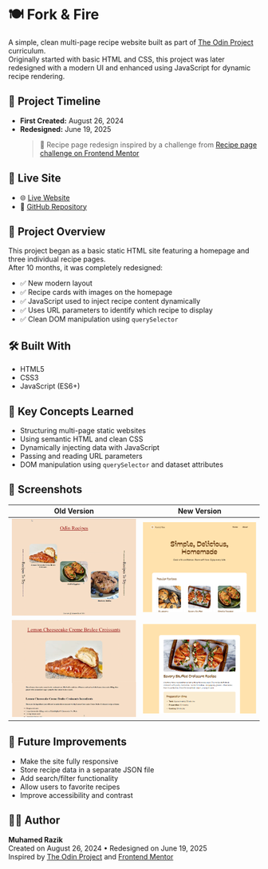 # 🍽️ Fork & Fire

A simple, clean multi-page recipe website built as part of [The Odin Project](https://www.theodinproject.com) curriculum.  
Originally started with basic HTML and CSS, this project was later redesigned with a modern UI and enhanced using JavaScript for dynamic recipe rendering.



## 📅 Project Timeline

- **First Created:** August 26, 2024  
- **Redesigned:** June 19, 2025  
  > 🎨 Recipe page redesign inspired by a challenge from [Recipe page challenge on Frontend Mentor](https://www.frontendmentor.io/challenges/recipe-page-KiTsR8QQKm)



## 🔗 Live Site

- 🌐 [Live Website](https://muhamedrazik-2003.github.io/odin-recipes/)
- 📂 [GitHub Repository](https://github.com/muhamedrazik-2003/odin-recipes)



## 📖 Project Overview

This project began as a basic static HTML site featuring a homepage and three individual recipe pages.  
After 10 months, it was completely redesigned:

- ✅ New modern layout
- ✅ Recipe cards with images on the homepage
- ✅ JavaScript used to inject recipe content dynamically
- ✅ Uses URL parameters to identify which recipe to display
- ✅ Clean DOM manipulation using `querySelector`



## 🛠️ Built With

- HTML5
- CSS3
- JavaScript (ES6+) 



## 🧠 Key Concepts Learned

- Structuring multi-page static websites
- Using semantic HTML and clean CSS
- Dynamically injecting data with JavaScript
- Passing and reading URL parameters
- DOM manipulation using `querySelector` and dataset attributes



## 📸 Screenshots

| Old Version | New Version |
|-------------|-------------|
| ![Old Homepage](./images/about/old-homepage-image.png) | ![New Homepage](./images/about/new-homepage-image.png) |
| ![Old Recipe](./images/about/old-recipepage-image.png) | ![New Recipe](./images/about/new-recipepage-image.png) |
 


## 🚀 Future Improvements

- Make the site fully responsive
- Store recipe data in a separate JSON file
- Add search/filter functionality
- Allow users to favorite recipes
- Improve accessibility and contrast


## 👨‍🍳 Author

**Muhamed Razik**  
Created on August 26, 2024 • Redesigned on June 19, 2025  
Inspired by [The Odin Project](https://www.theodinproject.com) and [Frontend Mentor](https://www.frontendmentor.io)

